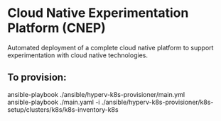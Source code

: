 # Cloud Native Experimentation Platform (CNEP)
Automated deployment of a complete cloud native platform to support experimentation with cloud native technologies.

## To provision:
ansible-playbook ./ansible/hyperv-k8s-provisioner/main.yml \
ansible-playbook ./main.yaml -i ./ansible/hyperv-k8s-provisioner/k8s-setup/clusters/k8s/k8s-inventory-k8s